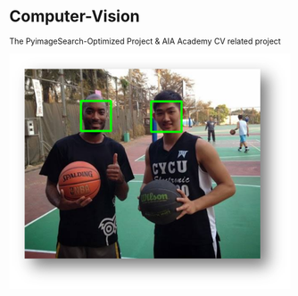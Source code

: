 # Computer-Vision
The PyimageSearch-Optimized Project & AIA Academy CV related project

![image](chp_1_0_basletball.png)

